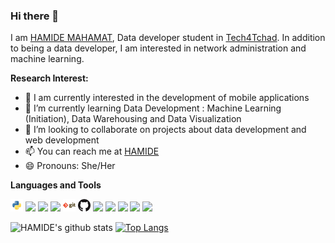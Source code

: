 ### Hi there 👋
I am [HAMIDE MAHAMAT](https://hamidet4.github.io/), Data developer student in [Tech4Tchad](https://tech4tchad.org). 
In addition to being a data developer, I am interested in network administration and machine learning.

**Research Interest:**
- 🔭 I am currently interested in the development of mobile applications
- 🌱 I’m currently learning Data Development : Machine Learning (Initiation), Data Warehousing and Data Visualization
- 👯 I’m looking to collaborate on projects about data development and web development
- 📫 You can reach me at [HAMIDE](https://www.linkedin.com/in/hamid%C3%A9-mahamat-8457b0258/)
- 😄 Pronouns: She/Her

**Languages and Tools**

<code><img height="20" src="https://raw.githubusercontent.com/github/explore/80688e429a7d4ef2fca1e82350fe8e3517d3494d/topics/python/python.png"></code>
<code><img height="20" src="https://www.svgrepo.com/show/353657/django-icon.svg"></code>
<code><img height="20" src="https://cdn.iconscout.com/icon/free/png-256/free-ruby-226055.png"></code>
<code><img height="20" src="https://github.com/hmoustaphaousmane/hmoustaphaousmane/assets/66555033/aac326d3-35f9-477e-9f1a-6377edb68cfd"></code>
<code><img height="20" src="https://raw.githubusercontent.com/github/explore/80688e429a7d4ef2fca1e82350fe8e3517d3494d/topics/git/git.png"></code>
<code><img height="20" src="https://raw.githubusercontent.com/github/explore/78df643247d429f6cc873026c0622819ad797942/topics/github/github.png"></code>
<code><img height="20" src="https://www.svgrepo.com/show/303206/javascript-logo.svg"></code>
<code><img height="20" src="https://cdn-icons-png.flaticon.com/512/6124/6124995.png"></code>
<code><img height="20" src="https://cdn-icons-png.flaticon.com/512/5969/5969282.png"></code>
<code><img height="20" src="https://cdn-icons-png.flaticon.com/512/5968/5968282.png"></code>
<code><img height="20" src="https://cdn-icons-png.flaticon.com/512/5968/5968313.png"></code>


![HAMIDE's github stats](https://github-readme-stats.vercel.app/api?username=HamideT4&show_icons=true&theme=tokyonight)
[![Top Langs](https://github-readme-stats.vercel.app/api/top-langs/?username=HamideT4&layout=compact)](https://github.com/HamideT4/github-readme-stats)


<!--
**HamideT4/HamideT4** is a ✨ _special_ ✨ repository because its `README.md` (this file) appears on your GitHub profile.

Here are some ideas to get you started:

- 🔭 I’m currently working on ...
- 🌱 I’m currently learning ...
- 👯 I’m looking to collaborate on ...
- 🤔 I’m looking for help with ...
- 💬 Ask me about ...
- 📫 How to reach me: ...
- 😄 Pronouns: ...
- ⚡ Fun fact: ...
-->
